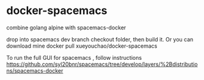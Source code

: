 # docker-spacemacs
combine golang alpine with spacemacs-docker

drop into spacemacs dev branch checkout folder, then build it.
Or you can download mine docker pull xueyouchao/docker-spacemacs

To run the full GUI for spacemacs , follow instructions https://github.com/syl20bnr/spacemacs/tree/develop/layers/%2Bdistributions/spacemacs-docker
